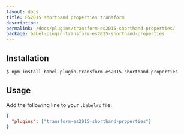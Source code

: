 ```yaml
---
layout: docs
title: ES2015 shorthand properties transform
description:
permalink: /docs/plugins/transform-es2015-shorthand-properties/
package: babel-plugin-transform-es2015-shorthand-properties
---
```


## Installation

```sh
$ npm install babel-plugin-transform-es2015-shorthand-properties
```

## Usage

Add the following line to your `.babelrc` file:

```json
{
  "plugins": ["transform-es2015-shorthand-properties"]
}
```
